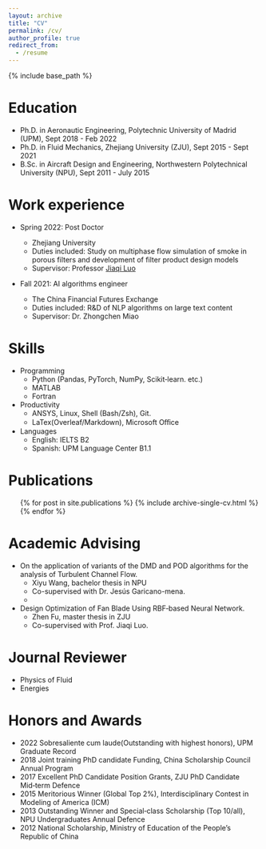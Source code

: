 ```yaml
---
layout: archive
title: "CV"
permalink: /cv/
author_profile: true
redirect_from:
  - /resume
---
```


{% include base_path %}

Education
======
* Ph.D. in Aeronautic Engineering, Polytechnic University of Madrid (UPM), Sept 2018 - Feb 2022
* Ph.D. in Fluid Mechanics, Zhejiang University (ZJU), Sept 2015 - Sept 2021
* B.Sc. in Aircraft Design and Engineering, Northwestern Polytechnical University (NPU), Sept 2011 - July 2015

Work experience
======
* Spring 2022: Post Doctor
  * Zhejiang University
  * Duties included: Study on multiphase flow simulation of smoke in porous filters and development of filter product design models
  * Supervisor: Professor [Jiaqi Luo](https://person.zju.edu.cn/en/0018086)

* Fall 2021: AI algorithms engineer
  * The China Financial Futures Exchange
  * Duties included: R&D of NLP algorithms on large text content
  * Supervisor: Dr. Zhongchen Miao
  
Skills
======
* Programming
  * Python (Pandas, PyTorch, NumPy, Scikit‑learn. etc.)
  * MATLAB
  * Fortran
* Productivity
  * ANSYS, Linux, Shell (Bash/Zsh), Git.
  * LaTex(Overleaf/Markdown), Microsoft Oﬀice
* Languages
  * English: IELTS B2
  * Spanish: UPM Language Center B1.1

Publications
======
  <ul>{% for post in site.publications %}
    {% include archive-single-cv.html %}
  {% endfor %}</ul>

Academic Advising
======
* On the application of variants of the DMD and POD algorithms for the analysis of Turbulent Channel Flow.
  * Xiyu Wang, bachelor thesis in NPU
  * Co-supervised with Dr. Jesús Garicano-mena.
  * 
* Design Optimization of Fan Blade Using RBF‑based Neural Network.
  * Zhen Fu, master thesis in ZJU
  * Co-supervised with Prof. Jiaqi Luo.

Journal Reviewer
======
* Physics of Fluid
* Energies

Honors and Awards
======
* 2022      Sobresaliente cum laude(Outstanding with highest honors), UPM Graduate Record
* 2018      Joint training PhD candidate Funding, China Scholarship Council Annual Program
* 2017      Excellent PhD Candidate Position Grants, ZJU PhD Candidate Mid‑term Defence
* 2015      Meritorious Winner (Global Top 2%), Interdisciplinary Contest in Modeling of America (ICM)
* 2013      Outstanding Winner and Special‑class Scholarship (Top 10/all), NPU Undergraduates Annual Defence
* 2012      National Scholarship, Ministry of Education of the People’s Republic of China

